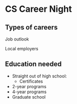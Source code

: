 # CS Career Night

## Types of careers

Job outlook

Local employers

## Education needed

* Straight out of high school:
  - Certificates
* 2-year programs
* 4-year programs
* Graduate school
